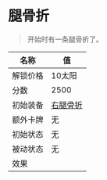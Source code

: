 # 腿骨折  
> 开始时有一条腿骨折了。  
  
名称  |  值  
----  |  ----  
解锁价格  |  10太阳  
分数  |  2500  
初始装备  |  [右腿骨折](W_LegFractureR.md)  
额外卡牌  |  无  
初始状态  |  无  
被动状态  |  无  
效果  |    


<script>document.title="腿骨折 - 卡牌生存百科 Card Survival Wiki";</script>